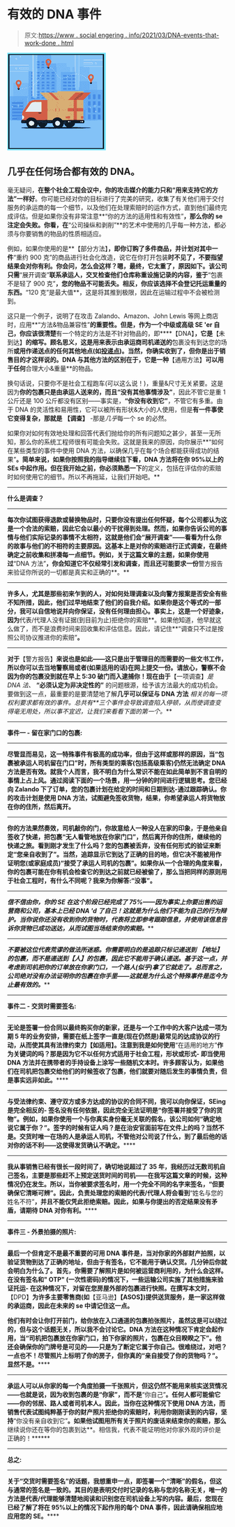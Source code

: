 # 有效的 DNA 事件

> 原文:[https://www . social engering . info/2021/03/DNA-events-that-work-done . html](https://www.socialengineering.info/2021/03/dna-events-that-work-done.html)

[![](img/428ccb112eba8b00f0f4094dd3a37c60.png)](https://1.bp.blogspot.com/-ehxb6slRKdw/YDJMUaVJEgI/AAAAAAAALZQ/wvWtJYMDPTkvNiCRMu8yKBm2GjkL1PhoACLcBGAsYHQ/s226/DNA%2BMethod.%2Bwww.socialengineers.net.jpg)

## 几乎在任何场合都有效的 DNA。

毫无疑问，**在整个社会工程会议中，你的攻击媒介的能力只和“用来支持它的方法”一样好**。你可能已经对你的目标进行了完美的研究，收集了有关他们用于交付服务的承运商的每一个细节，以及他们在处理索赔时的运作方式，直到他们最终完成评估。但是如果你没有非常注意**“你的方法的适用性和有效性”**，那么你的 se 注定会失败。你看，在**“公司操纵和剥削”**的艺术中使用的几乎每一种方法，都必须与你要销售的物品的性质相适应。

 

例如，如果你使用的是**【部分方法】**，即你订购了多件商品，并计划对其中一件**“重约 900 克”的商品进行社会化改造，说它在你打开包装**时不见了，不要指望结果会对你有利。你会问，怎么会这样？嗯，**最终，它太重了**，原因如下。该公司只需**“展开调查”**联系承运人，交叉检查他们仓库称重设施记录的内容，鉴于**“包裹不是轻了 900 克”**，您的物品不可能丢失。相反，你应该选择不会登记托运重量的东西。**“120 克”是最大值**，这是将其推到极限，因此在运输过程中不会被检测到。

 

这只是一个例子，说明了在攻击 Zalando、Amazon、John Lewis 等网上商店时，应用**“方法&物品兼容性”**的重要性。但是，作为一个中级或高级 SE 'er 自己，你应该很清楚**有一个特定的方法是不针对物品的，即****【DNA】**，它是**【未到达】**的缩写。顾名思义，这是用来表示由承运商司机递送的**包裹没有到达您的场所**或用作递送点的任何其他地点(如[投递点](https://www.socialengineers.net/2020/09/using-drop-house.html))。当然，你确实收到了，但你是出于销售目的才这样说的。DNA 与其他方法的区别在于，它是一种**【通用方法】**可以用于任何**合理大小&重量**的物品。

 

换句话说，只要你不是社会工程跑车(可以这么说！)，重量&尺寸无关紧要。这是因为**你的包裹只是由承运人送来的，而且“没有其他事情涉及”**，因此不管它是重 1 公斤还是 100 公斤都没有区别——事实是，**“你没有收到它”**，不管它有多重。由于 DNA 的灵活性和易用性，它可以被所有形状&大小的人使用，但是**有一件事使它变得复杂，那就是** **【调查】** -那是*几乎*每一个 se 的必然。

 

如果你对如何有效地处理和回答代表们抛给你的所有问题知之甚少，甚至一无所知，那么你的系统工程师很有可能会失败。这就是我来的原因，向你展示**“如何在某些类型的事件中使用 DNA 方法，以确保几乎在每个场合都能获得成功的结果”**。简单来说，如果你按照我的指导继续往下看，**DNA 方法将在你 95%以上的 SEs 中起作用**。但在我开始之前，你必须熟悉一下**的定义，包括在评估你的索赔时如何使用它的细节。所以不再拖延，让我们开始吧。**

 ****

****什么是调查？****

 ****

**每次你试图获得退款或替换物品时，只要你没有提出任何怀疑，**每个公司都认为这是一个合法的索赔**，因此它会以最小的干扰得到处理。然而，如果你告诉公司的事情与他们实际记录的事情不太相符，这就是他们会“展开调查”——看看为什么你的故事与他们的不相符的主要原因。这基本上是对你的索赔进行正式调查，在最终确定之前收集和拼凑每一点细节。例如，关于这篇文章的主题，如果你使用过**“DNA 方法”**，你会知道它不仅经常引发和调查，而且还可能要求一份**警方报告来验证你所说的一切都是真实和正确的**。**

 ****

**许多人，尤其是那些初来乍到的人，对如何处理调查以及向警方报案是否安全有些不知所措，因此，他们过早地结束了他们的自我介绍。如果你是这个等式的一部分，**我可以自信地说并向你保证，没有任何理由担心**。事实上，这是一个好迹象，因为**代表/代理人没有证据(到目前为止)拒绝你的索赔**。如果他知道，他早就这么做了，而不是浪费时间来回收集和评估信息。因此，请记住**“调查只不过是按照公司协议推进你的索赔”**。**

 ****

**对于**【警方报告】**来说也是如此——这只是出于管理目的而需要的一些文书工作，所以你可以去当地警察局或者(如果适用的话)在网上提交一份。请放心，警察不会因为你的包裹没到就在早上 5:30 破门而入逮捕你！现在由于**【一项调查】**是 DNA 法*、* **“必须认定为非决定性的”** 的问题根源，给予该方法最大的成功机会。要做到这一点，最重要的是要清楚地了解**几乎可以保证与 DNA 方法** *相关的每一项权利要求都有效的事件。*总共有**三个事件会导致调查陷入停顿，从而使调查变得毫无用处，所以事不宜迟，让我们来看看下面的第一个。****

 ********

******事件一 - 留在家门口的包裹:******

 ********

****尽管显而易见，这一特殊事件有极高的成功率，但由于这样或那样的原因，当**“包裹被承运人司机留在门口”**时，所有类型的乘客(包括高级乘客)仍然无法确定 DNA 方法是否有效。就我个人而言，我不明白为什么常识不能在如此简单到不言自明的事情上占上风。通过阅读下面的一个场景，用一分钟的时间进行逻辑思考。您已经向 Zalando 下了订单，您的包裹计划在给定的时间和日期到达-通过跟踪确认。你的攻击计划是使用 DNA 方法，试图避免签收货物，结果，**你希望承运人将货物放在你的住所，然后离开**。****

 ********

****你的方法果然奏效，司机敲你的门，你故意给人一种没人在家的印象，于是他亲自签收了快递，把包裹“无人看管地放在你家门口”，然后离开你的住所，继续他的快递之旅。看到刚才发生了什么吗？**您的包裹被丢弃，没有任何形式的验证来断定“您亲自收到了”**。当然，追踪显示它到达了正确的目的地，但它决不能被用作证明您(或家庭成员)**“接受了承运人司机的包裹”**。如果你从一个合理的角度来看，你的包裹可能在你有机会检查它的到达之前就已经被偷了，那么当把同样的原则用于社会工程时，有什么不同呢？我来为你解答:**“没事”**。****

 ********

****信不信由你，**你的 SE 在这个阶段已经完成了 75%***——因为事实上你要出售的运营商和公司，基本上已经 DNA 'd 了自己！这就是为什么他们不能为自己的行为辩护。当你说你还没有收到你的货物时，代表将立即参考跟踪信息，并使用该信息告诉你货物已成功送达，从而试图当场结束你的索赔。*****

 **********

*****不要被这位代表荒谬的做法所迷惑。你需要明白的是**追踪只标记递送到** **【地址】**的包裹，而不是递送到**【人】**的包裹，因此它不能用于确认递送。基于这一点，并考虑到司机把你的订单放在你家门口，一个路人(似乎)拿了它就走了。总而言之，**公司绝对没有办法证明你的包裹在你手里***——这就是为什么这个特殊事件是迄今为止最有效的。******

 ************

********事件二 - 交货时需要签名:********

 ************

******无论是签署一份合同以最终购买你的新家，还是与一个工作中的大客户达成一项为期 5 年的业务安排，需要在纸上签字一直是(现在仍然是)最常见的达成协议的行动，从而使其具有法律约束力**【如适用】**。注意到我是如何使用**“在适用的地方”**作为关键词的吗？那是因为它不以任何方式适用于社会工程，形状或形式- **即当使用 DNA 方法并在携带者的手持设备上涂写一些随机文本**时。许多顾客认为，如果他们在司机把包裹交给他们的时候签收了包裹，他们就要对随后发生的事情负责，但是事实远非如此。******

 ************

******与受法律约束、遵守双方或多方达成的协议的合同不同，我可以向你保证，SEing 是完全相反的- **签名没有任何依据，因此完全无法证明是“你签署并接受了你的货物”**。例如，如果你使用一个与你真实身份毫无关联的假名，该公司如何“确定地说它属于你？”。签字的时候有证人吗？是在治安官面前写在文件上的吗？当然不是。交货时唯一在场的人是承运人司机，不管他对公司说了什么，到了最后**他的话对你的话不利——这使得发货确认不确定**。******

 ************

******我从事销售已经有很长一段时间了，确切地说超过了 35 年，我经历过无数司机自己签名，主要是那些赶不上预定送货时间的司机——在我写这篇文章的时候，这种情况仍在发生。所以，当你被要求签名时，用一个完全不同的名字来签名，**“但要确保它清晰可辨”**。因此，负责处理您的索赔的代表/代理人将会看到**“姓名与您的姓名不符”**，并且不能仅凭此拒绝索赔。因此，如果与你提出的否定结果没有矛盾，请期待 DNA 对你有利。******

 ************

********事件三 - 外景拍摄的照片:********

 ************

******最后一个但肯定不是最不重要的可用 DNA 事件是，当**对你家**的外部财产拍照，以验证货物到达了正确的地址，但由于有签名，**它不能用于确认交货**。几分钟后你就会明白为什么了。首先，你需要了解照片是如何被运营商利用的，为什么会这样。在没有签名和" **OTP"** (一次性密码)的情况下，一些运输公司实施了其他措施来验证托运- **在这种情况下，对留在您房屋外部的包裹进行快照**。在撰写本文时，**【DPD】**为许多主要零售商(如**【亚马逊】****【ASOS】**)提供送货服务，是一家这样做的承运商，因此在未来的 se 中请记住这一点。******

******他们有时会让你打开前门，给你放在入口通道的包裹拍张照片，虽然这是可以绕过的，但与这个话题无关，所以我不会讨论它。DNA 方法在这种情况下肯定会起作用，当**“司机把包裹放在你家门口，拍下你家的照片，包裹在众目睽睽之下”**。他还会确保你的门牌号是可见的——只是为了断定它属于你自己。很难绕过，对吧？一点也不！**尽管照片上标明了你的房子，但你真的“亲自接受了你的货物吗？”**。显然不是。******

 ************

******承运人可以从你家的每一个角度拍摄一千张照片，但这仍然不能用来核实送货情况——也就是说，因为收到包裹的是**“你家”**，而不是**“你自己”**。任何人都可能偷它——你的邻居、路人或者司机本人。因此，当你在这种情况下使用 DNA 方法，而销售代表试图纯粹基于你的财产照片拒绝你的索赔时，利用你刚刚读到的内容，坚持**“你没有亲自收到它”**。如果他试图用所有关于照片的废话来结束你的索赔，那么**继续说你还在等你的包裹到达**。相信我，代表不能证明他对你家外观的评价是正确的！******

 ************

********总之:********

 ************

******关于**“交货时需要签名”**的话题，我想重申一点，即签署一个**“清晰”**的假名，但这与通常的签名是一致的。其目的是表明交付时记录的名称**与您的名称**无关，唯一的方法是代表/代理能够清楚地阅读和识别您在司机设备上写的内容。最后，您现在已经了解了将在 95%以上的情况下起作用的每个 DNA 事件，因此请确保相应地应用您的 SE。******